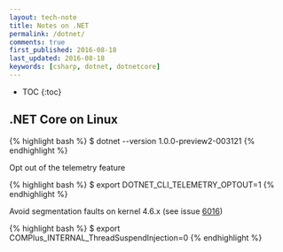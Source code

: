 ```yaml
---
layout: tech-note
title: Notes on .NET
permalink: /dotnet/
comments: true
first_published: 2016-08-18
last_updated: 2016-08-18
keywords: [csharp, dotnet, dotnetcore]
---
```


* TOC
{:toc}

## .NET Core on Linux

{% highlight bash %}
$ dotnet --version
1.0.0-preview2-003121
{% endhighlight %}

Opt out of the telemetry feature

{% highlight bash %}
$ export DOTNET_CLI_TELEMETRY_OPTOUT=1
{% endhighlight %}

Avoid segmentation faults on kernel 4.6.x (see issue
[6016](https://github.com/dotnet/coreclr/issues/6016))

{% highlight bash %}
$ export COMPlus_INTERNAL_ThreadSuspendInjection=0
{% endhighlight %}
